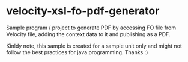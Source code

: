 # velocity-xsl-fo-pdf-generator
Sample program / project to generate PDF by accessing FO file from Velocity file, adding the context data to it and publishing as a PDF.


Kinldy note, this sample is created for a sample unit only and might not follow the best practices for java programming. Thanks :) 
